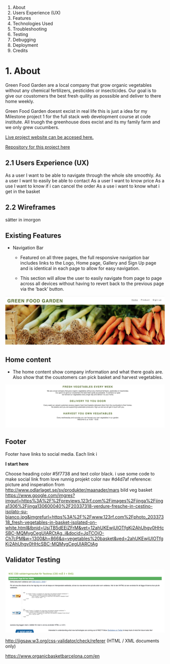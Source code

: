 
1. About
2. Users Experience (UX)
3. Features
4. Technologies Used
5. Troubleshooting
6. Testing
7. Debugging
8. Deployment
9. Credits

 # 1. About

 Green Food Garden are a local company that grow organic vegetables without any chemical fertilizers, pesticides or insecticides.
Our goal is to give our coustomers the best fresh quility as posssible and deliver to there home weekly.

Green Food Garden doesnt excist in real life this is just a idea for my Milestone project 1 for the full stack web development course at code institute. All truogh the greenhouse does excist and its my family farm and we only grew cucumbers. 

[Live project website can be accesed here.](https://kharriitd.github.io/ms_project_html-css/)

[Repository for this project here](https://github.com/kharriiTD/ms_project_html-css)

## 2.1 Users Experience (UX)
As a user I want to be able to navigate through the whole site smoothly. 
As a user I want to easily be able to contact
As a user I want to know price 
As a use I want to know if i can cancel the order
As a use i want to know what i get in the basket

 ## 2.2 Wireframes

 sätter in imorgon

## Existing Features

- Navigation Bar

   - Featured on all three pages, the full responsive navigation bar includes links to the Logo, Home page, Gallery and Sign Up page and is identical in each page to allow for easy navigation.

  - This section will allow the user to easily navigate from page to page across all devices without having to revert back to the previous page via the ‘back’ button.

![alt text](assets/css/images/bar-menu.png)

## Home content

  - The home content show company information and what there goals are. Also show that the coustomers can pick basket and harvest vegetables. 


![alt text](assets/css/images/home-content.png)

## Footer
Footer have links to social media. Each link i





**I start here**

Choose heading color #5f7738 and text color black. 
i use some code  to make social link from love runnig projekt
color nav #d4d7af
reference:
picture and insperation from 
http://www.odlarlaget.se/sv/produkter/maanader/mars
bild veg basket
https://www.google.com/imgres?imgurl=https%3A%2F%2Fpreviews.123rf.com%2Fimages%2Fjinga%2Fjinga1306%2Fjinga130600040%2F20337318-verdure-fresche-in-cestino-isolato-su-bianco.jpg&imgrefurl=https%3A%2F%2Fwww.123rf.com%2Fphoto_20337318_fresh-vegetables-in-basket-isolated-on-white.html&tbnid=UsiTB5dEEiZFrM&vet=12ahUKEwjUlOTfgKj2AhUhgv0HHcSBC-MQMygCegUIARCtAg..i&docid=JqTCOjO-Ch7cPM&w=1300&h=866&q=vegetables%20basket&ved=2ahUKEwjUlOTfgKj2AhUhgv0HHcSBC-MQMygCegUIARCtAg

## Validator Testing
![alt text](assets/css/images/css-val.png)

http://jigsaw.w3.org/css-validator/check/referer (HTML / XML documents only)

https://www.organicbasketbarcelona.com/en